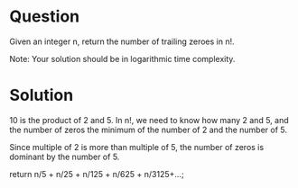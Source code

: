 ﻿# Question
Given an integer n, return the number of trailing zeroes in n!.

Note: Your solution should be in logarithmic time complexity.

# Solution
10 is the product of 2 and 5. In n!, we need to know how many 2 and 5, and the number of zeros
the minimum of the number of 2 and the number of 5.

Since multiple of 2 is more than multiple of 5, the number of zeros is dominant by the number of 5.

return n/5 + n/25 + n/125 + n/625 + n/3125+...;